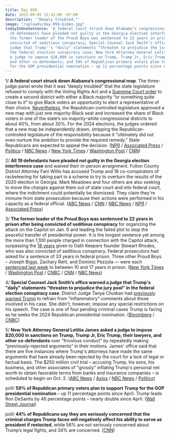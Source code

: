 ```yaml
---
title: Day 959
date: 2023-09-05 15:43:00 -07:00
description: '"Deeply troubled."'
image: "/uploads/day-959-biden.jpg"
todayInOneSentence: 'A federal court struck down Alabama’s congressional map; all
  19 defendants have pleaded not guilty in the Georgia election interference case;
  the former leader of the Proud Boys was sentenced to 22 years in prison after being
  convicted of seditious conspiracy; Special Counsel Jack Smith’s office warned a
  judge that Trump''s "daily" statements “threaten to prejudice the jury pool” in
  the federal election conspiracy case; New York Attorney General Letitia James asked
  a judge to impose $20,000 in sanctions on Trump, Trump Jr, Eric Trump, their lawyers,
  and other co-defendants; and 59% of Republican primary voters plan to support Trump
  for the GOP presidential nomination – up 11 percentage points since April. '
---
```


1/ **A federal court struck down Alabama’s congressional map**. The three-judge panel wrote that it was “deeply troubled” that the state legislature refused to comply with the Voting Rights Act and a [Supreme Court order](https://whatthefuckjusthappenedtoday.com/2023/06/08/day-870/#1-the-supreme-court-rejected-the-rep) to create a second district with either a Black majority “or something quite close to it” to give Black voters an opportunity to elect a representative of their choice. [Nevertheless](https://whatthefuckjusthappenedtoday.com/2023/07/24/day-916/#3-alabama-republicans-defied-a-supre), the Republican-controlled legislature approved a new map with just one majority-Black seat and increased the share of Black voters in one of the state’s six majority-white congressional districts to about 40%, from about 30%. For the 2024 elections, the judges ordered that a new map be independently drawn, stripping the Republican-controlled legislature of the responsibility because it “ultimately did not even nurture the ambition to provide the required remedy.” State Republicans are expected to appeal the decision. ([NPR](https://www.npr.org/2023/09/05/1193749552/alabama-congressional-map) / [Associated Press](https://apnews.com/article/alabama-redistricting-ruling-black-population-affd7b662f65b0b28da42fb88f72207e) / [Politico](https://www.politico.com/news/2023/09/05/court-throws-out-alabama-gop-congressional-map-for-violating-voting-rights-act-00113962) / [NBC News](https://www.nbcnews.com/politics/elections/judges-strike-alabama-congressional-map-diluting-power-black-voters-rcna103393) / [New York Times](https://www.nytimes.com/2023/09/05/us/politics/alabama-congressional-map.html) / [Washington Post](https://www.washingtonpost.com/politics/2023/09/05/alabama-congressional-map/) / [CNN](https://www.cnn.com/2023/09/05/politics/alabama-congressional-district/index.html))

2/ **All 19 defendants have pleaded not guilty in the Georgia election interference case** and waived their in-person arraignment. Fulton County District Attorney Fani Willis has accused Trump and 18 co-conspirators of racketeering for taking part in a scheme to try to overturn the results of the 2020 election in Georgia. Mark Meadows and four others are also seeking to move the charges against them out of state court and into federal court, where the indictment could potentially be dismissed. They claim they're immune from state prosecution because their actions were performed in his capacity as a federal official. ([ABC News](https://abcnews.go.com/US/mark-meadows-5-defendants-georgia-election-case-plead/story?id=102928940) / [CNN](https://www.cnn.com/2023/09/05/politics/trump-georgia-mark-meadows/index.html) / [NBC News](https://www.nbcnews.com/politics/donald-trump/mark-meadows-john-eastman-jeffrey-clark-plead-not-guilty-georgia-elect-rcna103450) / [NPR](https://www.npr.org/2023/09/05/1197697531/georgia-racketeering-case-defendants-arraignment-trump-giuliani-meadows) / [Associated Press](https://apnews.com/article/meadows-trump-plea-arraignment-georgia-election-trial-c333005e5dbfaaa833ac8730dfb27097))

3/ **The former leader of the Proud Boys was sentenced to 22 years in prison after being convicted of seditious conspiracy** for organizing the attack on the Capitol on Jan. 6 and leading the failed plot to stop the peaceful transfer of presidential power. It is the longest sentence yet among the more than 1,100 people charged in connection with the Capitol attack, surpassing the [18 years](https://whatthefuckjusthappenedtoday.com/2023/05/25/day-856/#1-the-leader-of-the-far-right-oath-k) given to Oath Keepers founder Stewart Rhodes, who was also convicted of seditious conspiracy. Federal prosecutors had asked for a sentence of 33 years in federal prison. Three other Proud Boys – Joseph Biggs, Zachary Rehl, and Dominic Pezzola — were each [sentenced last week](https://whatthefuckjusthappenedtoday.com/2023/08/31/day-954/#4-the-florida-leader-of-the-proud-bo) to between 10 and 17 years in prison. ([New York Times](https://www.nytimes.com/2023/09/05/us/politics/enrique-tarrio-proud-boys-sentenced.html) / [Washington Post](https://www.washingtonpost.com/dc-md-va/2023/09/05/proud-boys-sentencing-enrique-tarrio-jan-6-seditious-conspiracy/) / [CNBC](https://www.cnbc.com/2023/09/05/proud-boys-enrique-tarrio-set-to-be-sentenced-for-role-in-jan-6-riot.html) / [CNN](https://www.cnn.com/2023/09/05/politics/enrique-tarrio-sentencing-proud-boys-seditious-conspiracy/index.html) / [NBC News](https://www.nbcnews.com/politics/justice-department/enrique-tarrio-proud-boys-sentenced-jan-6-sedition-case-rcna103280))

4/ **Special Counsel Jack Smith’s office warned a judge that Trump's "daily" statements “threaten to prejudice the jury pool” in the federal election conspiracy case**. District Judge Tanya Chutkan had [previously warned Trump](https://whatthefuckjusthappenedtoday.com/2023/08/14/day-937/#3-trump-attacked-the-judge-handling) to refrain from “inflammatory” comments about those involved in his case. She didn't, however, impose any special restrictions on his speech. The case is one of four pending criminal cases Trump is facing as he seeks the 2024 Republican presidential nomination. ([Bloomberg](https://www.bloomberg.com/news/articles/2023-09-05/trump-comments-risk-tainting-washington-jury-pool-doj-says?sref=MIBMEEoj) / [CNBC](https://www.cnbc.com/2023/09/05/trumps-daily-statements-threaten-to-prejudice-jury-pool-in-dc-elections-case-prosecutors-warn.html))

5/ **New York Attorney General Letitia James asked a judge to impose $20,000 in sanctions on Trump, Trump Jr, Eric Trump, their lawyers, and other co-defendants** over “frivolous conduct” by repeatedly making “previously-rejected arguments” in their motions. James' office said that there are five instances where Trump's attorneys have made the same arguments that have already been rejected by the court for a lack of legal or factual basis. The $250 million civil trial – accusing Trump, his sons, his business, and other associates of "grossly" inflating Trump's personal net worth to obtain favorable terms from banks and insurance companies – is scheduled to begin on Oct. 2. ([ABC News](https://abcnews.go.com/US/new-york-ag-seeks-legal-sanctions-trump-part/story?id=102935744) / [Axios](https://www.axios.com/2023/09/05/newyork-ag-court-sanction-trump-sons-attorney) / [NBC News](https://www.nbcnews.com/politics/donald-trump/ny-attorney-general-letitia-james-asks-court-sanction-trump-eldest-son-rcna103464) / [Politico](https://www.politico.com/news/2023/09/05/trump-civil-fraud-lawsuit-sanctions-00114054))

poll/ **59% of Republican primary voters plan to support Trump for the GOP presidential nomination** – up 11 percentage points since April. Trump leads Ron DeSantis by 46 percentage points – nearly double since April. ([Wall Street Journal](https://www.wsj.com/politics/elections/trump-is-top-choice-for-nearly-60-of-gop-voters-wsj-poll-shows-877252b6))

poll/ **44% of Republicans say they are seriously concerned that the criminal charges Trump faces will negatively affect his ability to serve as president if reelected**, while 56% are not seriously concerned about Trump’s legal fights, and 34% are concerned. ([CNN](https://www.cnn.com/2023/09/05/politics/cnn-poll-trump-primary-criminal-charges/index.html))